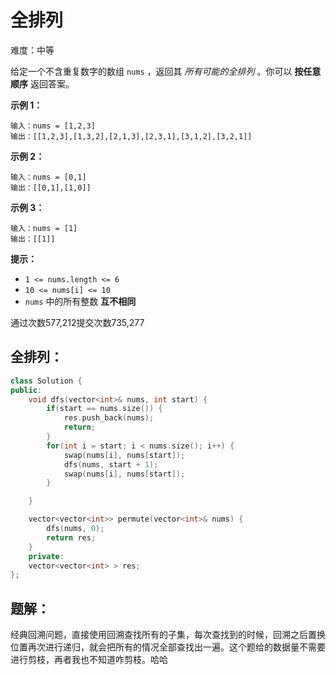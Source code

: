 # 全排列

难度：中等

给定一个不含重复数字的数组 `nums` ，返回其 *所有可能的全排列* 。你可以 **按任意顺序** 返回答案。

**示例 1：**

```
输入：nums = [1,2,3]
输出：[[1,2,3],[1,3,2],[2,1,3],[2,3,1],[3,1,2],[3,2,1]]

```

**示例 2：**

```
输入：nums = [0,1]
输出：[[0,1],[1,0]]

```

**示例 3：**

```
输入：nums = [1]
输出：[[1]]

```

**提示：**

- `1 <= nums.length <= 6`
- `10 <= nums[i] <= 10`
- `nums` 中的所有整数 **互不相同**

通过次数577,212提交次数735,277

## 全排列：

```cpp
class Solution {
public:
    void dfs(vector<int>& nums, int start) {
        if(start == nums.size()) {
            res.push_back(nums);
            return;
        }
        for(int i = start; i < nums.size(); i++) {
            swap(nums[i], nums[start]);
            dfs(nums, start + 1);
            swap(nums[i], nums[start]);
        }

    }

    vector<vector<int>> permute(vector<int>& nums) {
        dfs(nums, 0);
        return res;
    }
    private:
    vector<vector<int> > res;
};
```

## 题解：

经典回溯问题，直接使用回溯查找所有的子集，每次查找到的时候，回溯之后置换位置再次进行递归，就会把所有的情况全部查找出一遍。这个题给的数据量不需要进行剪枝，再者我也不知道咋剪枝。哈哈